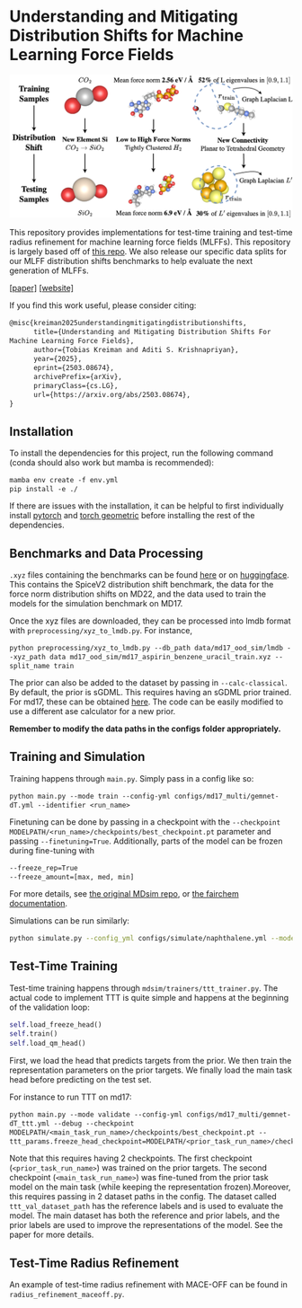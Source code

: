 # Understanding and Mitigating Distribution Shifts for Machine Learning Force Fields

![Alt Text](assets/distribution_shifts.png)

This repository provides implementations for test-time training and test-time radius refinement for machine learning force fields (MLFFs). This repository is largely based off of [this repo](https://github.com/kyonofx/MDsim/tree/main). We also release our specific data splits for our MLFF distribution shifts benchmarks to help evaluate the next generation of MLFFs.

[[paper]](https://arxiv.org/abs/2503.08674)
[[website]](https://tkreiman.github.io/projects/mlff_distribution_shifts/)

If you find this work useful, please consider citing:

```
@misc{kreiman2025understandingmitigatingdistributionshifts,
      title={Understanding and Mitigating Distribution Shifts For Machine Learning Force Fields}, 
      author={Tobias Kreiman and Aditi S. Krishnapriyan},
      year={2025},
      eprint={2503.08674},
      archivePrefix={arXiv},
      primaryClass={cs.LG},
      url={https://arxiv.org/abs/2503.08674}, 
}
```

## Installation

To install the dependencies for this project, run the following command (conda should also work but mamba is recommended):

```
mamba env create -f env.yml
pip install -e ./
```
If there are issues with the installation, it can be  helpful to first individually install [pytorch](https://pytorch.org/get-started/locally/) and [torch geometric](https://pytorch-geometric.readthedocs.io/en/latest/install/installation.html) before installing the rest of the dependencies.

## Benchmarks and Data Processing

```.xyz``` files containing the benchmarks can be found [here](https://drive.google.com/file/d/1u15bRsrOrERb4WSMfNP-T4jsAiFFNQeb/view?usp=sharing) or on [huggingface](https://huggingface.co/datasets/tkreiman/mlff_distribution_shifts/tree/main). This contains the SpiceV2 distribution shift benchmark, the data for the force norm distribution shifts on MD22, and the data used to train the models for the simulation benchmark on MD17.

Once the xyz files are downloaded, they can be processed into lmdb format with ```preprocessing/xyz_to_lmdb.py```. For instance, 
```
python preprocessing/xyz_to_lmdb.py --db_path data/md17_ood_sim/lmdb --xyz_path data md17_ood_sim/md17_aspirin_benzene_uracil_train.xyz --split_name train
``` 
The prior can also be added to the dataset by passing in ```--calc-classical```. By default, the prior is sGDML. This requires having an sGDML prior trained. For md17, these can be obtained [here](http://sgdml.org/). The code can be easily modified to use a different ase calculator for a new prior. 

**Remember to modify the data paths in the configs folder appropriately.**

## Training and Simulation

Training happens through ```main.py```. Simply pass in a config like so:
```
python main.py --mode train --config-yml configs/md17_multi/gemnet-dT.yml --identifier <run_name>
```

Finetuning can be done by passing in a checkpoint with the ```--checkpoint MODELPATH/<run_name>/checkpoints/best_checkpoint.pt``` parameter and passing ```--finetuning=True```. Additionally, parts of the model can be frozen during fine-tuning with 
```
--freeze_rep=True
--freeze_amount=[max, med, min]
```   
For more details, see [the original MDsim repo]((https://github.com/kyonofx/MDsim/tree/main)), or [the fairchem documentation](https://github.com/FAIR-Chem/fairchem).

Simulations can be run similarly:
```bash
python simulate.py --config_yml configs/simulate/naphthalene.yml --model_dir MODELPATH/<run_name>/
```
## Test-Time Training

Test-time training happens through `mdsim/trainers/ttt_trainer.py`. The actual code to implement TTT is quite simple and happens at the beginning of the validation loop:

```python
self.load_freeze_head()
self.train()
self.load_qm_head()
```
First, we load the head that predicts targets from the prior. We then train the representation parameters on the prior targets. We finally load the main task head before predicting on the test set.

For instance to run TTT on md17:
```
python main.py --mode validate --config-yml configs/md17_multi/gemnet-dT_ttt.yml --debug --checkpoint MODELPATH/<main_task_run_name>/checkpoints/best_checkpoint.pt --ttt_params.freeze_head_checkpoint=MODELPATH/<prior_task_run_name>/checkpoints/best_checkpoint.pt
```
Note that this requires having 2 checkpoints. The first checkpoint (`<prior_task_run_name>`) was trained on the prior targets. The second checkpoint (`<main_task_run_name>`) was fine-tuned from the prior task model on the main task (while keeping the representation frozen).Moreover, this requires passing in 2 dataset paths in the config. The dataset called `ttt_val_dataset_path` has the reference labels and is used to evaluate the model. The main dataset has both the reference and prior labels, and the prior labels are used to improve the representations of the model. See the paper for more details.

## Test-Time Radius Refinement

An example of test-time radius refinement with MACE-OFF can be found in `radius_refinement_maceoff.py`.

